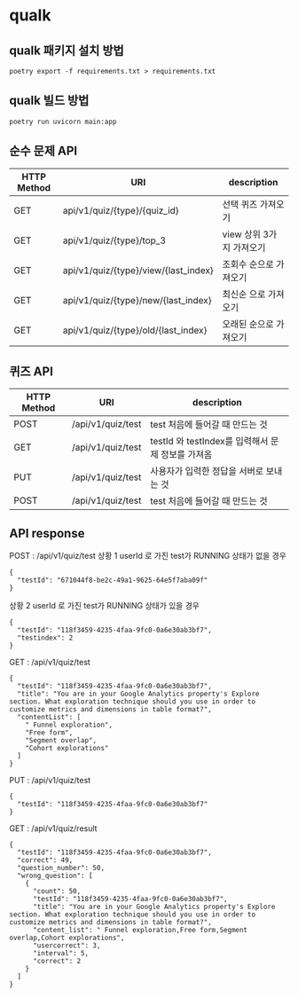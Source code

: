# qualk


## qualk 패키지 설치 방법
```
poetry export -f requirements.txt > requirements.txt
```

## qualk 빌드 방법
```
poetry run uvicorn main:app
```

## 순수 문제 API
HTTP Method | URI | description |
---|---|---|
GET | api/v1/quiz/{type}/{quiz_id} | 선택 퀴즈 가져오기
GET | api/v1/quiz/{type}/top_3 | view 상위 3가지 가져오기 
GET | api/v1/quiz/{type}/view/{last_index} | 조회수 순으로 가져오기
GET | api/v1/quiz/{type}/new/{last_index} | 최신순 으로 가져오기 
GET | api/v1/quiz/{type}/old/{last_index} | 오래된 순으로 가져오기

## 퀴즈 API
HTTP Method | URI | description | 
---|---|---|
POST | /api/v1/quiz/test | test 처음에 들어갈 때 만드는 것
GET | /api/v1/quiz/test | testId 와 testIndex를 입력해서 문제 정보를 가져옴
PUT | /api/v1/quiz/test | 사용자가 입력한 정답을 서버로 보내는 것
POST | /api/v1/quiz/test | test 처음에 들어갈 때 만드는 것


## API response
POST : /api/v1/quiz/test
상황 1 userId 로 가진 test가 RUNNING 상태가 없을 경우
```
{
  "testId": "671044f8-be2c-49a1-9625-64e5f7aba09f"
}
```
상황 2 userId 로 가진 test가 RUNNING 상태가 있을 경우
```
{
  "testId": "118f3459-4235-4faa-9fc0-0a6e30ab3bf7",
  "testindex": 2
}
```
GET : /api/v1/quiz/test
```
{
  "testId": "118f3459-4235-4faa-9fc0-0a6e30ab3bf7",
  "title": "You are in your Google Analytics property's Explore section. What exploration technique should you use in order to customize metrics and dimensions in table format?",
  "contentList": [
    " Funnel exploration",
    "Free form",
    "Segment overlap",
    "Cohort explorations"
  ]
}
```
PUT : /api/v1/quiz/test 
```
{
  "testId": "118f3459-4235-4faa-9fc0-0a6e30ab3bf7"
}
```

GET : /api/v1/quiz/result
```
{
  "testId": "118f3459-4235-4faa-9fc0-0a6e30ab3bf7",
  "correct": 49,
  "question_number": 50,
  "wrong_question": [
    {
      "count": 50,
      "testId": "118f3459-4235-4faa-9fc0-0a6e30ab3bf7",
      "title": "You are in your Google Analytics property's Explore section. What exploration technique should you use in order to customize metrics and dimensions in table format?",
      "content_list": " Funnel exploration,Free form,Segment overlap,Cohort explorations",
      "usercorrect": 3,
      "interval": 5,
      "correct": 2
    }
  ]
}
```